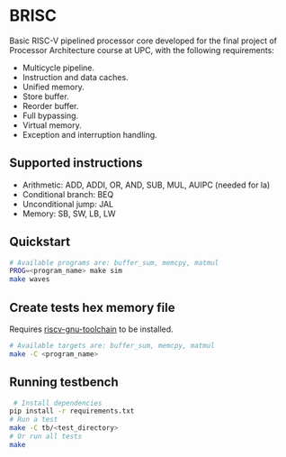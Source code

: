 # BRISC

Basic RISC-V pipelined processor core developed for the final project of
Processor Architecture course at UPC, with the following requirements:

- Multicycle pipeline.
- Instruction and data caches.
- Unified memory.
- Store buffer.
- Reorder buffer.
- Full bypassing.
- Virtual memory.
- Exception and interruption handling.

## Supported instructions

- Arithmetic: ADD, ADDI, OR, AND, SUB, MUL, AUIPC (needed for la)
- Conditional branch: BEQ
- Unconditional jump: JAL 
- Memory: SB, SW, LB, LW

## Quickstart

```bash
# Available programs are: buffer_sum, memcpy, matmul
PROG=<program_name> make sim
make waves
```

## Create tests hex memory file

Requires [riscv-gnu-toolchain](https://github.com/riscv-collab/riscv-gnu-toolchain)
to be installed.

```bash
# Available targets are: buffer_sum, memcpy, matmul
make -C <program_name>
```

## Running testbench

```bash
 # Install dependencies
pip install -r requirements.txt
# Run a test
make -C tb/<test_directory>
# Or run all tests
make
```
